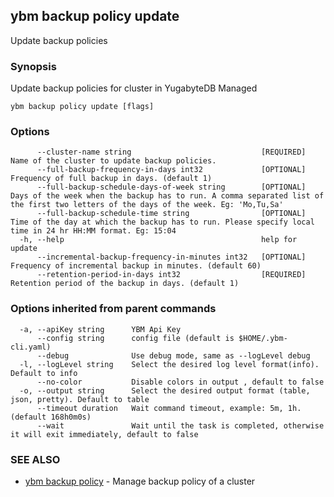 ## ybm backup policy update

Update backup policies

### Synopsis

Update backup policies for cluster in YugabyteDB Managed

```
ybm backup policy update [flags]
```

### Options

```
      --cluster-name string                             [REQUIRED] Name of the cluster to update backup policies.
      --full-backup-frequency-in-days int32             [OPTIONAL] Frequency of full backup in days. (default 1)
      --full-backup-schedule-days-of-week string        [OPTIONAL] Days of the week when the backup has to run. A comma separated list of the first two letters of the days of the week. Eg: 'Mo,Tu,Sa'
      --full-backup-schedule-time string                [OPTIONAL] Time of the day at which the backup has to run. Please specify local time in 24 hr HH:MM format. Eg: 15:04
  -h, --help                                            help for update
      --incremental-backup-frequency-in-minutes int32   [OPTIONAL] Frequency of incremental backup in minutes. (default 60)
      --retention-period-in-days int32                  [REQUIRED] Retention period of the backup in days. (default 1)
```

### Options inherited from parent commands

```
  -a, --apiKey string      YBM Api Key
      --config string      config file (default is $HOME/.ybm-cli.yaml)
      --debug              Use debug mode, same as --logLevel debug
  -l, --logLevel string    Select the desired log level format(info). Default to info
      --no-color           Disable colors in output , default to false
  -o, --output string      Select the desired output format (table, json, pretty). Default to table
      --timeout duration   Wait command timeout, example: 5m, 1h. (default 168h0m0s)
      --wait               Wait until the task is completed, otherwise it will exit immediately, default to false
```

### SEE ALSO

* [ybm backup policy](ybm_backup_policy.md)	 - Manage backup policy of a cluster

